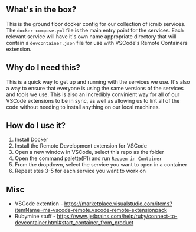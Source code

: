 ## What's in the box?

This is the ground floor docker config for our collection of icmib services. The `docker-compose.yml` file is the main entry point for the services. Each relevant service will have it's own name appropriate directory that will contain a `devcontainer.json` file for use with VSCode's Remote Containers extension.

## Why do I need this?

This is a quick way to get up and running with the services we use. It's also a way to ensure that everyone is using the same versions of the services and tools we use. This is also an incredibly convinient way for all of our VSCode extensions to be in sync, as well as allowing us to lint all of the code without needing to install anything on our local machines.

## How do I use it?

1. Install Docker
2. Install the Remote Development extension for VSCode
3. Open a new window in VSCode, select this repo as the folder
4. Open the command palette(F1) and run `Reopen in Container`
5. From the dropdown, select the service you want to open in a container
6. Repeat stes 3-5 for each service you want to work on

## Misc

* VSCode extention - https://marketplace.visualstudio.com/items?itemName=ms-vscode-remote.vscode-remote-extensionpack
* Rubymine stuff - https://www.jetbrains.com/help/ruby/connect-to-devcontainer.html#start_container_from_product
